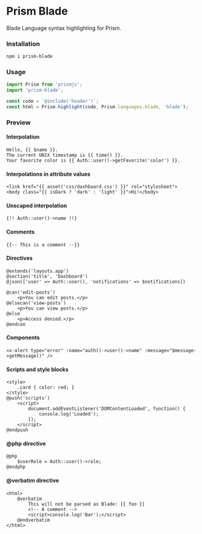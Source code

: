 # Prism Blade

Blade Language syntax highlighting for Prism.

### Installation

```sh
npm i prism-blade
```

### Usage

```js
import Prism from 'prismjs';
import 'prism-blade';

const code = `@include('header')`;
const html = Prism.highlight(code, Prism.languages.blade, 'blade');
```

### Preview

#### Interpolation

```blade
Hello, {{ $name }}.
The current UNIX timestamp is {{ time() }}.
Your favorite color is {{ Auth::user()->getFavorite('color') }}.
```

#### Interpolations in attribute values

```blade
<link href="{{ asset('css/dashboard.css') }}" rel="stylesheet">
<body class="{{ isDark ? 'dark' : 'light' }}">Hi!</body>
```

#### Unscaped interpolation

```blade
{!! Auth::user()->name !!}
```

#### Comments

```blade
{{-- This is a comment --}}
```

#### Directives

```blade
@extends('layouts.app')
@section('title', 'Dashboard')
@json(['user' => Auth::user(), 'notifications' => $notifications])

@can('edit-posts')
    <p>You can edit posts.</p>
@elsecan('view-posts')
    <p>You can view posts.</p>
@else
    <p>Access denied.</p>
@endcan
```

#### Components

```blade
<x-alert type="error" :name="auth()->user()->name" :message="$message->getMessage()" />
```

#### Scripts and style blocks

```blade
<style>
    .card { color: red; }
</style>
@push('scripts')
    <script>
        document.addEventListener('DOMContentLoaded', function() {
            console.log('Loaded');
        });
    </script>
@endpush
```

#### @php directive

```blade
@php
    $userRole = Auth::user()->role;
@endphp
```

#### @verbatim directive

```blade
<html>
    @verbatim
        This will not be parsed as Blade: {{ foo }}
        <!-- A comment -->
        <script>console.log('Bar');</script>
    @endverbatim
</html>
```
